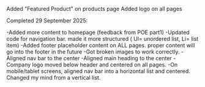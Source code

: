 Added "Featured Product" on products page
Added logo on all pages



Completed 29 September 2025:

-Added more content to homepage (feedback from POE part1)
-Updated code for navigation bar. made it more structured ( Ul= unordered list, Li= list item)
-Added footer placeholder content on ALL pages. proper content will go into the footer in the future
-Got broken images to work correctly.
-Aligned nav bar to the center 
-Aligned main heading to the center
-Company logo moved below header and centered on all pages.
-On mobile/tablet screens, aligned nav bar into a horizontal list and centered. Changed my mind from a vertical list.
